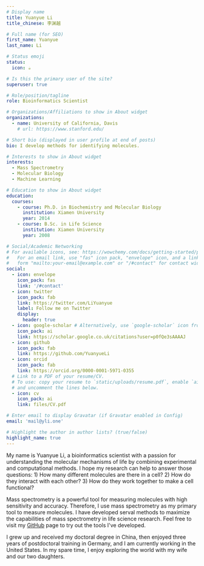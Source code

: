 ```yaml
---
# Display name
title: Yuanyue Li
title_chinese: 李渊越

# Full name (for SEO)
first_name: Yuanyue
last_name: Li

# Status emoji
status:
  icon: ☕️

# Is this the primary user of the site?
superuser: true

# Role/position/tagline
role: Bioinformatics Scientist

# Organizations/Affiliations to show in About widget
organizations:
  - name: University of California, Davis
    # url: https://www.stanford.edu/

# Short bio (displayed in user profile at end of posts)
bio: I develop methods for identifying molecules.

# Interests to show in About widget
interests:
  - Mass Spectrometry
  - Molecular Biology
  - Machine Learning

# Education to show in About widget
education:
  courses:
    - course: Ph.D. in Biochemistry and Molecular Biology
      institution: Xiamen University
      year: 2014
    - course: B.Sc. in Life Science
      institution: Xiamen University
      year: 2008

# Social/Academic Networking
# For available icons, see: https://wowchemy.com/docs/getting-started/page-builder/#icons
#   For an email link, use "fas" icon pack, "envelope" icon, and a link in the
#   form "mailto:your-email@example.com" or "/#contact" for contact widget.
social:
  - icon: envelope
    icon_pack: fas
    link: '/#contact'
  - icon: twitter
    icon_pack: fab
    link: https://twitter.com/LiYuanyue
    label: Follow me on Twitter
    display:
      header: true
  - icon: google-scholar # Alternatively, use `google-scholar` icon from `ai` icon pack
    icon_pack: ai
    link: https://scholar.google.co.uk/citations?user=p0fQe3sAAAAJ
  - icon: github
    icon_pack: fab
    link: https://github.com/YuanyueLi
  - icon: orcid
    icon_pack: fab
    link: https://orcid.org/0000-0001-5971-0355
  # Link to a PDF of your resume/CV.
  # To use: copy your resume to `static/uploads/resume.pdf`, enable `ai` icons in `params.yaml`,
  # and uncomment the lines below.
  - icon: cv
    icon_pack: ai
    link: files/CV.pdf

# Enter email to display Gravatar (if Gravatar enabled in Config)
email: 'mail@yli.one'

# Highlight the author in author lists? (true/false)
highlight_name: true
---
```


My name is Yuanyue Li, a bioinformatics scientist with a passion for understanding the molecular mechanisms of life by combining experimental and computational methods. I hope my research can help to answer those questions: 1) How many different molecules are there in a cell? 2) How do they interact with each other? 3) How do they work together to make a cell functional?

Mass spectrometry is a powerful tool for measuring molecules with high sensitivity and accuracy. Therefore, I use mass spectrometry as my primary tool to measure molecules. I have developed serval methods to maximize the capabilities of mass spectrometry in life science research. Feel free to visit my [GitHub](https://github.com/YuanyueLi) page to try out the tools I've developed.

I grew up and received my doctoral degree in China, then enjoyed three years of postdoctoral training in Germany, and I am currently working in the United States. In my spare time, I enjoy exploring the world with my wife and our two daughters.
<!-- {style="text-align: justify;"} -->
